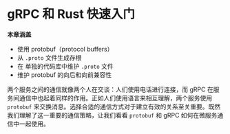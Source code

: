 # gRPC 和 Rust 快速入门

**本章涵盖**

- 使用 protobuf（protocol buffers）
- 从 `.proto` 文件生成存根
- 在 单独的代码库中维护 `.proto` 文件
- 维护 protobuf 的向后和向前兼容性

两个服务之间的通信就像两个人在交谈：人们使用电话进行连接，而 gRPC 在服务间通信中也起着同样的作用。正如人们使用语言来相互理解，两个服务使用 `protobuf` 来交换消息。选择合适的通信方式对于建立有效的关系至关重要。既然我们理解了这一重要的通信策略，让我们看看 `protobuf` 和 gRPC 如何在微服务通信中一起使用。
